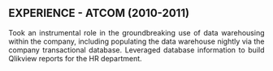 ## EXPERIENCE - ATCOM (2010-2011)
<p align="justify">
Took an instrumental role in the groundbreaking use of data warehousing within the company, including populating the data warehouse nightly via the company transactional database. Leveraged database information to build Qlikview reports for the HR department.
</p>
